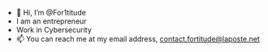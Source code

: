 - 👋 Hi, I’m @For1titude
- I am an entrepreneur
- Work in Cybersecurity
- 📫 You can reach me at my email address, contact.fortitude@laposte.net

<!---
For1titude/For1titude is a ✨ special ✨ repository because its `README.md` (this file) appears on your GitHub profile.
You can click the Preview link to take a look at your changes.
--->
